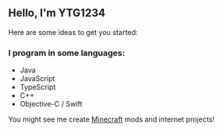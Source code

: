 ## Hello, I'm YTG1234

<!--
**YTG1234/YTG1234** is a ✨ _special_ ✨ repository because its `README.md` (this file) appears on your GitHub profile.
-->

Here are some ideas to get you started:

### I program in some languages:
- Java
- JavaScript
- TypeScript
- C++
- Objective-C / Swift

You might see me create [Minecraft](https://minecraft.net/) mods and internet projects!
